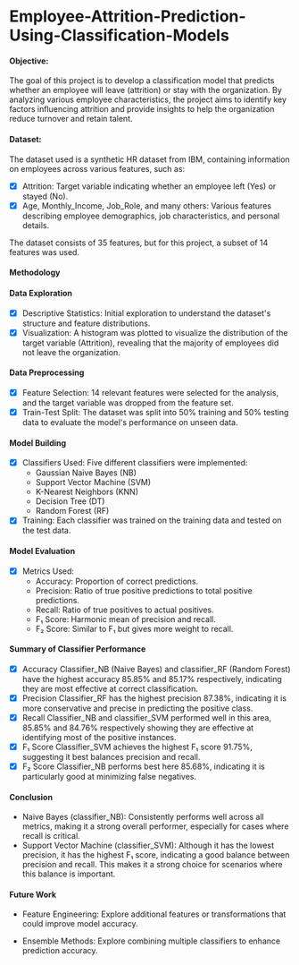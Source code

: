 # Employee-Attrition-Prediction-Using-Classification-Models

#### Objective:
The goal of this project is to develop a classification model that predicts whether an employee will leave (attrition) or stay with the organization. By analyzing various employee characteristics, the project aims to identify key factors influencing attrition and provide insights to help the organization reduce turnover and retain talent.

#### Dataset:
The dataset used is a synthetic HR dataset from IBM, containing information on employees across various features, such as:
- [x] Attrition: Target variable indicating whether an employee left (Yes) or stayed (No).
- [x] Age, Monthly_Income, Job_Role, and many others: Various features describing employee demographics, job characteristics, and personal details.

The dataset consists of 35 features, but for this project, a subset of 14 features was used.

#### Methodology

#### Data Exploration
   - [x] Descriptive Statistics: Initial exploration to understand the dataset's structure and feature distributions.
   - [x] Visualization: A histogram was plotted to visualize the distribution of the target variable (Attrition), revealing that the majority of employees did not leave the organization.

#### Data Preprocessing
   - [x] Feature Selection: 14 relevant features were selected for the analysis, and the target variable was dropped from the feature set.
   - [x] Train-Test Split: The dataset was split into 50% training and 50% testing data to evaluate the model's performance on unseen data.

#### Model Building
   - [x] Classifiers Used: Five different classifiers were implemented:
     - Gaussian Naive Bayes (NB)
     - Support Vector Machine (SVM)
     - K-Nearest Neighbors (KNN)
     - Decision Tree (DT)
     - Random Forest (RF)
   - [x] Training: Each classifier was trained on the training data and tested on the test data.

#### Model Evaluation
   - [x] Metrics Used:
     - Accuracy: Proportion of correct predictions.
     - Precision: Ratio of true positive predictions to total positive predictions.
     - Recall: Ratio of true positives to actual positives.
     - F₁ Score: Harmonic mean of precision and recall.
     - F₂ Score: Similar to F₁ but gives more weight to recall.

#### Summary of Classifier Performance
- [x] Accuracy
Classifier_NB (Naive Bayes) and classifier_RF (Random Forest) have the highest accuracy 85.85% and 85.17% respectively, indicating they are most effective at correct classification.
- [x] Precision
Classifier_RF has the highest precision 87.38%, indicating it is more conservative and precise in predicting the positive class.
- [x] Recall
Classifier_NB and classifier_SVM performed well in this area, 85.85% and 84.76% respectively showing they are effective at identifying most of the positive instances.
- [x] F₁ Score
Classifier_SVM achieves the highest F₁ score 91.75%, suggesting it best balances precision and recall.
- [x] F₂ Score
Classifier_NB performs best here 85.68%, indicating it is particularly good at minimizing false negatives.

#### Conclusion
- Naive Bayes (classifier_NB): Consistently performs well across all metrics, making it a strong overall performer, especially for cases where recall is critical.
- Support Vector Machine (classifier_SVM): Although it has the lowest precision, it has the highest F₁ score, indicating a good balance between precision and recall. This makes it a strong choice for scenarios where this balance is important.

#### Future Work
- Feature Engineering: Explore additional features or transformations that could improve model accuracy.

- Ensemble Methods: Explore combining multiple classifiers to enhance prediction accuracy.
